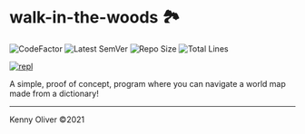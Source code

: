# walk-in-the-woods :national_park:

![CodeFactor](https://www.codefactor.io/repository/github/KennyOliver/walk-in-the-woods/badge?style=for-the-badge)
![Latest SemVer](https://img.shields.io/github/v/tag/KennyOliver/walk-in-the-woods?label=version&sort=semver&style=for-the-badge)
![Repo Size](https://img.shields.io/github/repo-size/KennyOliver/walk-in-the-woods?style=for-the-badge)
![Total Lines](https://img.shields.io/tokei/lines/github/KennyOliver/walk-in-the-woods?style=for-the-badge)

[![repl](https://repl.it/badge/github/KennyOliver/walk-in-the-woods)](https://repl.it/@KennyOliver/walk-in-the-woods)

A simple, proof of concept, program where you can navigate a world map made from a dictionary!

---
Kenny Oliver ©2021
